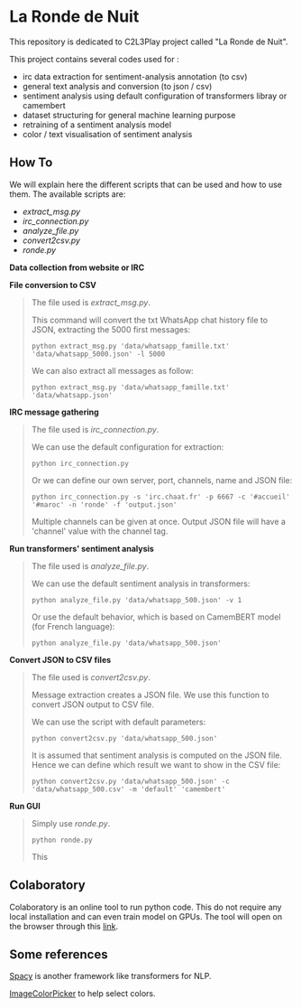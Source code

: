 # La Ronde de Nuit

This repository is dedicated to C2L3Play project called "La Ronde de Nuit".

This project contains several codes used for :
   * irc data extraction for sentiment-analysis annotation (to csv)
   * general text analysis and conversion (to json / csv)
   * sentiment analysis using default configuration of transformers libray or camembert
   * dataset structuring for general machine learning purpose
   * retraining of a sentiment analysis model
   * color / text visualisation of sentiment analysis

## How To

We will explain here the different scripts that can be used and how to use them. The available scripts are:
  * *extract_msg.py*
  * *irc_connection.py*
  * *analyze_file.py*
  * *convert2csv.py*
  * *ronde.py*

**Data collection from website or IRC**


**File conversion to CSV**



> The file used is *extract_msg.py*.
> 
> This command will convert the txt WhatsApp chat history file to JSON, extracting the 5000 first messages:
> ``` 
> python extract_msg.py 'data/whatsapp_famille.txt' 'data/whatsapp_5000.json' -l 5000
> ```
> 
> We can also extract all messages as follow:
> ``` 
> python extract_msg.py 'data/whatsapp_famille.txt' 'data/whatsapp.json'
> ```

**IRC message gathering**

> The file used is *irc_connection.py*.
> 
> We can use the default configuration for extraction:
> ``` 
> python irc_connection.py
> ```
> 
> Or we can define our own server, port, channels, name and JSON file:
> ``` 
> python irc_connection.py -s 'irc.chaat.fr' -p 6667 -c '#accueil' '#maroc' -n 'ronde' -f 'output.json'
> ```
> 
> Multiple channels can be given at once. Output JSON file will have a 'channel' value with the channel tag.

**Run transformers' sentiment analysis**

> The file used is *analyze_file.py*.
> 
> We can use the default sentiment analysis in transformers:
> ``` 
> python analyze_file.py 'data/whatsapp_500.json' -v 1
> ```
> 
> Or use the default behavior, which is based on CamemBERT model (for French language):
> ``` 
> python analyze_file.py 'data/whatsapp_500.json'
> ```

**Convert JSON to CSV files**

> The file used is *convert2csv.py*.
> 
> Message extraction creates a JSON file. We use this function to convert JSON output to CSV file.
> 
> We can use the script with default parameters:
> ``` 
> python convert2csv.py 'data/whatsapp_500.json'
> ```
> 
> It is assumed that sentiment analysis is computed on the JSON file. Hence we can define which result we want to show in the CSV file:
> ``` 
> python convert2csv.py 'data/whatsapp_500.json' -c 'data/whatsapp_500.csv' -m 'default' 'camembert'
> ```

**Run GUI**

> Simply use *ronde.py*.
> 
> ```
> python ronde.py
> ```
> 
> This 
## Colaboratory

Colaboratory is an online tool to run python code. This do not require any local installation and can even train model on GPUs. The tool will open on the browser through this [link](https://colab.research.google.com/github/numediart/ronde-nuit/blob/master/ronde_nuit.ipynb).

## Some references

[Spacy](https://spacy.io/) is another framework like transformers for NLP. 

[ImageColorPicker](https://imagecolorpicker.com/) to help select colors.